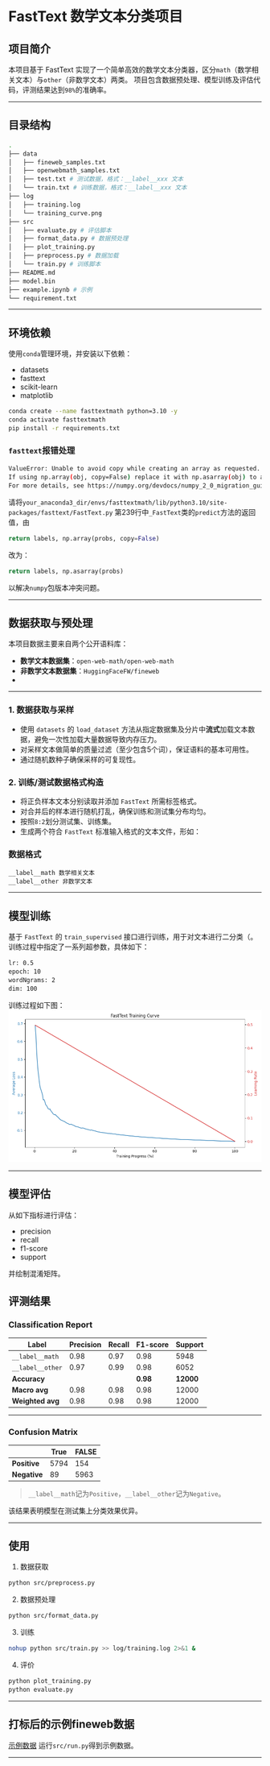 # FastText 数学文本分类项目

## 项目简介

本项目基于 FastText 实现了一个简单高效的数学文本分类器，区分`math`（数学相关文本）与`other`（非数学文本）两类。
项目包含数据预处理、模型训练及评估代码，评测结果达到`98%`的准确率。

---

## 目录结构

```sh
.
├── data
│   ├── fineweb_samples.txt
│   ├── openwebmath_samples.txt
│   ├── test.txt # 测试数据，格式：__label__xxx 文本
│   └── train.txt # 训练数据，格式：__label__xxx 文本
├── log
│   ├── training.log
│   └── training_curve.png
├── src
│   ├── evaluate.py # 评估脚本
│   ├── format_data.py # 数据预处理
│   ├── plot_training.py
│   ├── preprocess.py # 数据加载
│   └── train.py # 训练脚本
├── README.md
├── model.bin
├── example.ipynb # 示例
└── requirement.txt
```

---

## 环境依赖

使用`conda`管理环境，并安装以下依赖：

- datasets
- fasttext
- scikit-learn
- matplotlib

```sh
conda create --name fasttextmath python=3.10 -y
conda activate fasttextmath
pip install -r requirements.txt
```

### `fasttext`报错处理

```sh
ValueError: Unable to avoid copy while creating an array as requested.
If using np.array(obj, copy=False) replace it with np.asarray(obj) to allow a copy when needed (no behavior change in NumPy 1.x).
For more details, see https://numpy.org/devdocs/numpy_2_0_migration_guide.html#adapting-to-changes-in-the-copy-keyword.
```
请将`your_anaconda3_dir/envs/fasttextmath/lib/python3.10/site-packages/fasttext/FastText.py`
第239行中`_FastText`类的`predict`方法的返回值，由

```py
return labels, np.array(probs, copy=False)
```

改为：

```py
return labels, np.asarray(probs)
```

以解决`numpy`包版本冲突问题。

---

## 数据获取与预处理

本项目数据主要来自两个公开语料库：

- **数学文本数据集**：`open-web-math/open-web-math`
- **非数学文本数据集**：`HuggingFaceFW/fineweb`
- 
---

### 1. 数据获取与采样

- 使用 `datasets` 的 `load_dataset` 方法从指定数据集及分片中**流式**加载文本数据，避免一次性加载大量数据导致内存压力。
- 对采样文本做简单的质量过滤（至少包含5个词），保证语料的基本可用性。
- 通过随机数种子确保采样的可复现性。

### 2. 训练/测试数据格式构造

- 将正负样本文本分别读取并添加 `FastText` 所需标签格式。
- 对合并后的样本进行随机打乱，确保训练和测试集分布均匀。
- 按照`8:2`划分测试集、训练集。
- 生成两个符合 `FastText` 标准输入格式的文本文件，形如：

### 数据格式
```
__label__math 数学相关文本
__label__other 非数学文本
```

---

## 模型训练

基于 `FastText` 的 `train_supervised` 接口进行训练，用于对文本进行二分类（。训练过程中指定了一系列超参数，具体如下：

```sh
lr: 0.5
epoch: 10
wordNgrams: 2
dim: 100
```

训练过程如下图：
![训练过程](./log/training_curve.png)

---

## 模型评估

从如下指标进行评估：
- precision
- recall
- f1-score
- support

并绘制混淆矩阵。

## 评测结果

### Classification Report

| Label            | Precision | Recall | F1-score | Support   |
| ---------------- | --------- | ------ | -------- | --------- |
| `__label__math`  | 0.98      | 0.97   | 0.98     | 5948      |
| `__label__other` | 0.97      | 0.99   | 0.98     | 6052      |
| **Accuracy**     |           |        | **0.98** | **12000** |
| **Macro avg**    | 0.98      | 0.98   | 0.98     | 12000     |
| **Weighted avg** | 0.98      | 0.98   | 0.98     | 12000     |

---

### Confusion Matrix

|                             | True | FALSE |
| --------------------------- | ------------------------- | -------------------------- |
| **Positive**  | 5794                      | 154                        |
| **Negative** | 89                        | 5963                       |

> `__label__math`记为`Positive`，`__label__other`记为`Negative`。

该结果表明模型在测试集上分类效果优异。

---

## 使用

1. 数据获取

```sh
python src/preprocess.py
```

2. 数据预处理
```sh
python src/format_data.py
```

3. 训练

```sh
nohup python src/train.py >> log/training.log 2>&1 &
```

4. 评价

```sh
python plot_training.py
python evaluate.py
```
---

## 打标后的示例fineweb数据

[示例数据](result/predicted_samples.txt)
运行`src/run.py`得到示例数据。

---
